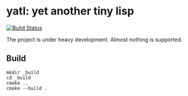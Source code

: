 # yatl: yet another tiny lisp
[![Build Status](https://travis-ci.org/ivaigult/yatl.svg?branch=master)](https://travis-ci.org/ivaigult/yatl)

The project is under heavy development. Almost nothing is supported.
## Build
```
mkdir _build
cd _build
cmake ..
cmake --build .
```
